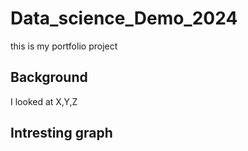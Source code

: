 # Data_science_Demo_2024
this is my portfolio project


## Background

I looked at X,Y,Z

## Intresting graph
